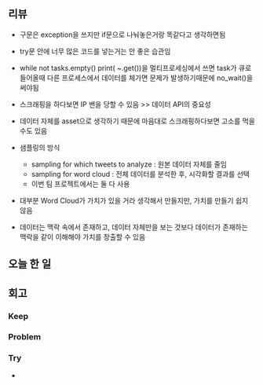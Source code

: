 ## 리뷰
- 구문은 exception을 쓰지만 if문으로 나눠놓은거랑 똑같다고 생각하면됨
- try문 안에 너무 많은 코드를 넣는거는 안 좋은 습관임
- while not tasks.empty() print( ~.get())을 멀티프로세싱에서 쓰면 task가 큐로 들어올때 다른 프로세스에서 데이터를 체가면 문제가 발생하기때문에 no_wait()을 써야됨
- 스크래핑을 하다보면 IP 밴을 당할 수 있음 >> 데이터 API의 중요성
- 데이터 자체를 asset으로 생각하기 때문에 마음대로 스크래핑하다보면 고소를 먹을 수도 있음

- 샘플링의 방식
  - sampling for which tweets to analyze : 원본 데이터 자체를 줄임
  - sampling for word cloud : 전체 데이터를 분석한 후, 시각화할 결과를 선택
  - 이번 팀 프로젝트에서는 둘 다 사용
 
- 대부분 Word Cloud가 가치가 있을 거라 생각해서 만들지만, 가치를 만들기 쉽지 않음
- 데이터는 맥락 속에서 존재하고, 데이터 자체만을 보는 것보다 데이터가 존재하는 맥락을 같이 이해해야 가치를 창출할 수 있음

## 오늘 한 일


## 회고
  
### Keep

### Problem


### Try
- 
